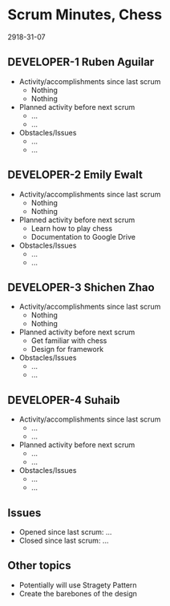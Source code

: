 #   Scrum Minutes, Chess

2918-31-07

##  DEVELOPER-1 Ruben Aguilar

*   Activity/accomplishments since last scrum
    *   Nothing
    *   Nothing
*   Planned activity before next scrum
    *   ...
    *   ...
*   Obstacles/Issues
    *   ...
    *   ...

##  DEVELOPER-2 Emily Ewalt

*   Activity/accomplishments since last scrum
    *  Nothing
    *  Nothing
*   Planned activity before next scrum
    *   Learn how to play chess
    *   Documentation to Google Drive
*   Obstacles/Issues
    *   ...
    *   ...

##  DEVELOPER-3 Shichen Zhao

*   Activity/accomplishments since last scrum
    *   Nothing
    *   Nothing
*   Planned activity before next scrum
    *   Get familiar with chess
    *   Design for framework 
*   Obstacles/Issues
    *   ...
    *   ...

##  DEVELOPER-4 Suhaib

*   Activity/accomplishments since last scrum
    *   ...
    *   ...
*   Planned activity before next scrum
    *   ...
    *   ...
*   Obstacles/Issues
    *   ...
    *   ...

##  Issues

*   Opened since last scrum: ...
*   Closed since last scrum: ...

##  Other topics

*   Potentially will use Stragety Pattern
*   Create the barebones of the design 
